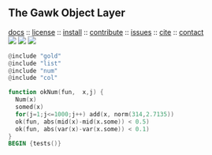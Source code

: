 <a name=top>
<h2>
     The Gawk Object Layer
</h2>
<p>
   <a    href="http://menzies.us/awk/index">docs</a>
   :: <a href="http://menzies.us/awk/index#license">license</a>
   :: <a href="http://menzies.us/awk/index#install">install</a>
   :: <a href="http://menzies.us/awk/index#contribute">contribute</a>
   :: <a href="http://github.com/timm/awk/issues">issues</a>
   :: <a href="http://menzies.us/awk/index#cite">cite</a>
   :: <a href="http://menzies.us/awk/index#contatct">contact</a>
<br>
   <img src="https://img.shields.io/badge/language-gawk-orange">
   <img src="https://img.shields.io/badge/purpose-ai,se-blueviolet">
   <img src="https://img.shields.io/badge/platform-mac,*nux-informational">
</p>

```awk
@include "gold"
@include "list"
@include "num"
@include "col"

function okNum(fun,  x,j) {
  Num(x)
  somed(x)
  for(j=1;j<=1000;j++) add(x, norm(314,2.7135))
  ok(fun, abs(mid(x)-mid(x.some)) < 0.5)
  ok(fun, abs(var(x)-var(x.some)) < 0.1)
}
BEGIN {tests()}
```

